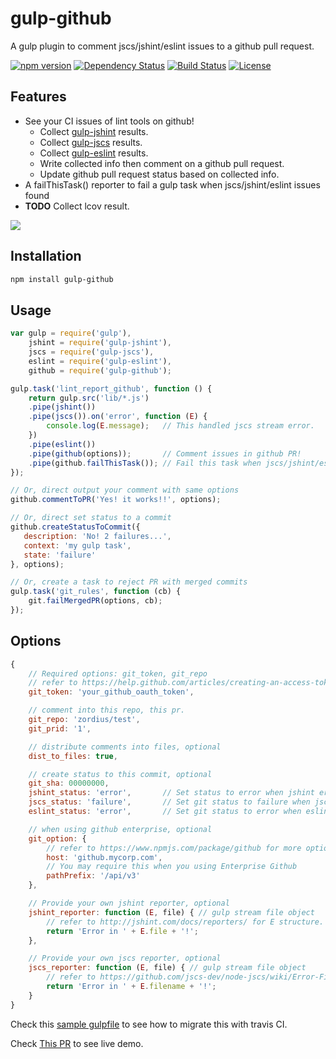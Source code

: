 gulp-github
===========

A gulp plugin to comment jscs/jshint/eslint issues to a github pull request.

[![npm version](https://img.shields.io/npm/v/gulp-github.svg)](https://www.npmjs.org/package/gulp-github) [![Dependency Status](https://david-dm.org/zordius/gulp-github.svg)](https://david-dm.org/zordius/gulp-github) [![Build Status](https://travis-ci.org/zordius/gulp-github.svg?branch=master)](https://travis-ci.org/zordius/gulp-github) [![License](https://img.shields.io/badge/license-MIT-green.svg)](LICENSE.txt)

Features
--------

* See your CI issues of lint tools on github!
  * Collect <a href="https://github.com/spenceralger/gulp-jshint">gulp-jshint</a> results.
  * Collect <a href="https://github.com/jscs-dev/gulp-jscs">gulp-jscs</a> results.
  * Collect <a href="https://github.com/adametry/gulp-eslint">gulp-eslint</a> results.
  * Write collected info then comment on a github pull request.
  * Update github pull request status based on collected info.
* A failThisTask() reporter to fail a gulp task when jscs/jshint/eslint issues found
* **TODO** Collect lcov result.

<img src="demo.png" />

Installation
------------

```sh
npm install gulp-github
```

Usage
-----

```javascript
var gulp = require('gulp'),
    jshint = require('gulp-jshint'),
    jscs = require('gulp-jscs'),
    eslint = require('gulp-eslint'),
    github = require('gulp-github');

gulp.task('lint_report_github', function () {
    return gulp.src('lib/*.js')
    .pipe(jshint())
    .pipe(jscs()).on('error', function (E) {
        console.log(E.message);   // This handled jscs stream error.
    })
    .pipe(eslint())
    .pipe(github(options));       // Comment issues in github PR!
    .pipe(github.failThisTask()); // Fail this task when jscs/jshint/eslint issues found.
});

// Or, direct output your comment with same options
github.commentToPR('Yes! it works!!', options);

// Or, direct set status to a commit
github.createStatusToCommit({
   description: 'No! 2 failures...',
   context: 'my gulp task',
   state: 'failure'
}, options);

// Or, create a task to reject PR with merged commits
gulp.task('git_rules', function (cb) {
    git.failMergedPR(options, cb);
});
```

Options
-------

```javascript
{
    // Required options: git_token, git_repo
    // refer to https://help.github.com/articles/creating-an-access-token-for-command-line-use/
    git_token: 'your_github_oauth_token',

    // comment into this repo, this pr.
    git_repo: 'zordius/test',
    git_prid: '1',

    // distribute comments into files, optional
    dist_to_files: true,

    // create status to this commit, optional
    git_sha: 00000000,
    jshint_status: 'error',       // Set status to error when jshint errors, optional
    jscs_status: 'failure',       // Set git status to failure when jscs errors, optional
    eslint_status: 'error',       // Set git status to error when eslint errors, optional

    // when using github enterprise, optional
    git_option: {
        // refer to https://www.npmjs.com/package/github for more options
        host: 'github.mycorp.com',
        // You may require this when you using Enterprise Github
        pathPrefix: '/api/v3'
    },

    // Provide your own jshint reporter, optional
    jshint_reporter: function (E, file) { // gulp stream file object
        // refer to http://jshint.com/docs/reporters/ for E structure.
        return 'Error in ' + E.file + '!';
    },

    // Provide your own jscs reporter, optional
    jscs_reporter: function (E, file) { // gulp stream file object
        // refer to https://github.com/jscs-dev/node-jscs/wiki/Error-Filters for E structure.
        return 'Error in ' + E.filename + '!';
    }
}
```

Check this <a href="gulpfile.js">sample gulpfile</a> to see how to migrate this with travis CI.

Check <a href="https://github.com/zordius/gulp-github/pull/4">This PR</a> to see live demo.
